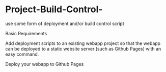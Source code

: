 # Project-Build-Control-
use some form of deployment and/or build control script

Basic Requirements

Add deployment scripts to an existing webapp project so that the webapp can be deployed to a static website server (such as Github Pages) with an easy command.

Deploy your webapp to Github Pages
